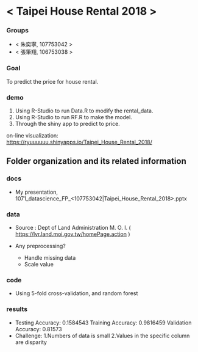 # < Taipei House Rental 2018 >

### Groups
* < 朱奕寧, 107753042 >
* < 張筆翔, 106753038 >

### Goal
To predict the price for house rental.

### demo 
1. Using R-Studio to run Data.R to modify the rental_data.
2. Using R-Studio to run RF.R to make the model.
3. Through the shiny app to predict to price.

on-line visualization: https://ryuuuuuu.shinyapps.io/Taipei_House_Rental_2018/

## Folder organization and its related information

### docs
* My presentation, 1071_datascience_FP_<107753042|Taipei_House_Rental_2018>.pptx

### data
* Source : Dept of Land Administration M. O. I.
( https://lvr.land.moi.gov.tw/homePage.action )

* Any preprocessing?
  * Handle missing data
  * Scale value

### code
* Using 5-fold cross-validation, and random forest

### results
* Testing Accuracy: 0.1584543
  Training Accuracy: 0.9816459
  Validation Accuracy: 0.81573
* Challenge: 1.Numbers of data is small
             2.Values in the specific column are disparity
